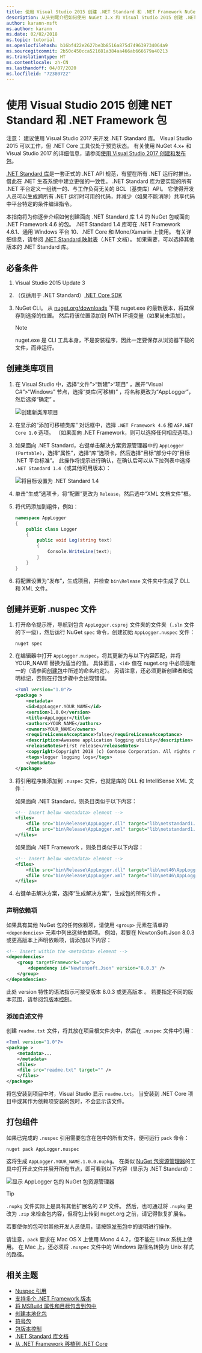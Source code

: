 ```yaml
---
title: 使用 Visual Studio 2015 创建 .NET Standard 和 .NET Framework NuGet 包
description: 从头到尾介绍如何使用 NuGet 3.x 和 Visual Studio 2015 创建 .NET Standard 和 .NET Framework NuGet 包。
author: karann-msft
ms.author: karann
ms.date: 02/02/2018
ms.topic: tutorial
ms.openlocfilehash: b16bf422e2627be3b8516a875d749639734064a9
ms.sourcegitcommit: 2b50c450cca521681a384aa466ab666679a40213
ms.translationtype: HT
ms.contentlocale: zh-CN
ms.lasthandoff: 04/07/2020
ms.locfileid: "72380722"
---
```

# <a name="create-net-standard-and-net-framework-packages-with-visual-studio-2015"></a>使用 Visual Studio 2015 创建 NET Standard 和 .NET Framework 包

注意：  建议使用 Visual Studio 2017 来开发 .NET Standard 库。 Visual Studio 2015 可以工作，但 .NET Core 工具仅处于预览状态。 有关使用 NuGet 4.x+ 和 Visual Studio 2017 的详细信息，请参阅[使用 Visual Studio 2017 创建和发布包](../quickstart/create-and-publish-a-package-using-visual-studio.md)。

[.NET Standard 库](/dotnet/articles/standard/library)是一套正式的 .NET API 规范，有望在所有 .NET 运行时推出，借此在 .NET 生态系统中建立更强的一致性。 .NET Standard 库为要实现的所有 .NET 平台定义一组统一的、与工作负荷无关的 BCL（基类库）API。 它使得开发人员可以生成跨所有 .NET 运行时可用的代码，并减少（如果不能消除）共享代码中平台特定的条件编译指令。

本指南将为你逐步介绍如何创建面向 .NET Standard 库 1.4 的 NuGet 包或面向 .NET Framework 4.6 的包。 .NET Standard 1.4 库可在 .NET Framework 4.6.1、通用 Windows 平台 10、.NET Core 和 Mono/Xamarin 上使用。 有关详细信息，请参阅 [.NET Standard 映射表](/dotnet/standard/net-standard#net-implementation-support)（.NET 文档）。 如果需要，可以选择其他版本的 .NET Standard 库。

## <a name="prerequisites"></a>必备条件

1. Visual Studio 2015 Update 3
1. （仅适用于 .NET Standard）[.NET Core SDK](https://www.microsoft.com/net/download/)
1. NuGet CLI。 从 [nuget.org/downloads](https://nuget.org/downloads) 下载 nuget.exe 的最新版本，将其保存到选择的位置。 然后将该位置添加到 PATH 环境变量（如果尚未添加）。

    > [!Note]
    > nuget.exe 是 CLI 工具本身，不是安装程序，因此一定要保存从浏览器下载的文件，而非运行。

## <a name="create-the-class-library-project"></a>创建类库项目

1. 在 Visual Studio 中，选择“文件”>“新建”>“项目”  ，展开“Visual C#”>“Windows”  节点，选择“类库(可移植)”  ，将名称更改为“AppLogger”，然后选择“确定”  。

    ![创建新类库项目](media/NetStandard-NewProject.png)

1. 在显示的“添加可移植类库”  对话框中，选择 `.NET Framework 4.6` 和 `ASP.NET Core 1.0` 选项。 （如果面向 .NET Framework，则可以选择任何相应选项。）

1. 如果面向 .NET Standard，右键单击解决方案资源管理器中的 `AppLogger (Portable)`，选择“属性”，选择“库”选项卡，然后选择“目标”部分中的“目标 .NET 平台标准”。 此操作将提示进行确认，在确认后可以从下拉列表中选择 `.NET Standard 1.4`（或其他可用版本）：

    ![将目标设置为 .NET Standard 1.4](media/NetStandard-ChangeTarget.png)

1. 单击“生成”选项卡，将“配置”更改为 `Release`，然后选中“XML 文档文件”框。

1. 将代码添加到组件，例如：

    ```cs
    namespace AppLogger
    {
        public class Logger
        {
            public void Log(string text)
            {
                Console.WriteLine(text);
            }
        }
    }
    ```

1. 将配置设置为“发布”，生成项目，并检查 `bin\Release` 文件夹中生成了 DLL 和 XML 文件。

## <a name="create-and-update-the-nuspec-file"></a>创建并更新 .nuspec 文件

1. 打开命令提示符，导航到包含 `AppLogger.csproj` 文件夹的文件夹（`.sln` 文件的下一级），然后运行 NuGet `spec` 命令，创建初始 `AppLogger.nuspec` 文件：

    ```cli
    nuget spec
    ```

1. 在编辑器中打开 `AppLogger.nuspec`，将其更新为与以下内容匹配，并将 YOUR_NAME 替换为适当的值。 具体而言，`<id>` 值在 nuget.org 中必须是唯一的（请参阅[创建包](../create-packages/creating-a-package.md#choose-a-unique-package-identifier-and-setting-the-version-number)中所述的命名约定）。 另请注意，还必须更新创建者和说明标记，否则在打包步骤中会出现错误。

    ```xml
    <?xml version="1.0"?>
    <package >
        <metadata>
        <id>AppLogger.YOUR_NAME</id>
        <version>1.0.0</version>
        <title>AppLogger</title>
        <authors>YOUR_NAME</authors>
        <owners>YOUR_NAME</owners>
        <requireLicenseAcceptance>false</requireLicenseAcceptance>
        <description>Awesome application logging utility</description>
        <releaseNotes>First release</releaseNotes>
        <copyright>Copyright 2018 (c) Contoso Corporation. All rights reserved.</copyright>
        <tags>logger logging logs</tags>
        </metadata>
    </package>
    ```

1. 将引用程序集添加到 `.nuspec` 文件，也就是库的 DLL 和 IntelliSense XML 文件：

    如果面向 .NET Standard，则条目类似于以下内容：

    ```xml
    <!-- Insert below <metadata> element -->
    <files>
        <file src="bin\Release\AppLogger.dll" target="lib\netstandard1.4\AppLogger.dll" />
        <file src="bin\Release\AppLogger.xml" target="lib\netstandard1.4\AppLogger.xml" />
    </files>
    ```

    如果面向 .NET Framework ，则条目类似于以下内容：

    ```xml
    <!-- Insert below <metadata> element -->
    <files>
        <file src="bin\Release\AppLogger.dll" target="lib\net46\AppLogger.dll" />
        <file src="bin\Release\AppLogger.xml" target="lib\net46\AppLogger.xml" />
    </files>
    ```

1. 右键单击解决方案，选择“生成解决方案”，生成包的所有文件  。

### <a name="declaring-dependencies"></a>声明依赖项

如果具有其他 NuGet 包的任何依赖项，请使用 `<group>` 元素在清单的 `<dependencies>` 元素中列出这些依赖项。 例如，若要在 NewtonSoft.Json 8.0.3 或更高版本上声明依赖项，请添加以下内容：

```xml
<!-- Insert within the <metadata> element -->
<dependencies>
    <group targetFramework="uap">
        <dependency id="Newtonsoft.Json" version="8.0.3" />
    </group>
</dependencies>
```

此处 version 特性的语法指示可接受版本 8.0.3 或更高版本  。 若要指定不同的版本范围，请参阅[包版本控制](../concepts/package-versioning.md)。

### <a name="adding-a-readme"></a>添加自述文件

创建 `readme.txt` 文件，将其放在项目根文件夹中，然后在 `.nuspec` 文件中引用：

```xml
<?xml version="1.0"?>
<package >
    <metadata>...
    </metadata>
    <files>
    <file src="readme.txt" target="" />
    </files>
</package>
```

将包安装到项目中时，Visual Studio 显示 `readme.txt`。 当安装到 .NET Core 项目中或其作为依赖项安装的包时，不会显示该文件。

## <a name="package-the-component"></a>打包组件

如果已完成的 `.nuspec` 引用需要包含在包中的所有文件，便可运行 `pack` 命令：

```cli
nuget pack AppLogger.nuspec
```

这将生成 `AppLogger.YOUR_NAME.1.0.0.nupkg`。 在类似 [NuGet 包资源管理器](https://github.com/NuGetPackageExplorer/NuGetPackageExplorer)的工具中打开此文件并展开所有节点，即可看到以下内容（显示为 .NET Standard）：

![显示 AppLogger 包的 NuGet 包资源管理器](media/NetStandard-PackageExplorer.png)

> [!Tip]
> `.nupkg` 文件实际上是具有其他扩展名的 ZIP 文件。 然后，也可通过将 `.nupkg` 更改为 `.zip` 来检查包内容，但将包上传到 nuget.org 之前，请记得恢复扩展名。

若要使你的包可供其他开发人员使用，请按照[发布包](../nuget-org/publish-a-package.md)中的说明进行操作。

请注意，`pack` 要求在 Mac OS X 上使用 Mono 4.4.2，但不能在 Linux 系统上使用。 在 Mac 上，还必须将 `.nuspec` 文件中的 Windows 路径名转换为 Unix 样式的路径。

## <a name="related-topics"></a>相关主题

- [Nuspec 引用](../reference/nuspec.md)
- [支持多个 .NET Framework 版本](../create-packages/supporting-multiple-target-frameworks.md)
- [将 MSBuild 属性和目标包含到包中](../create-packages/creating-a-package.md#include-msbuild-props-and-targets-in-a-package)
- [创建本地化包](../create-packages/creating-localized-packages.md)
- [符号包](../create-packages/symbol-packages-snupkg.md)
- [包版本控制](../concepts/package-versioning.md)
- [.NET Standard 库文档](/dotnet/articles/standard/library)
- [从 .NET Framework 移植到 .NET Core](/dotnet/articles/core/porting/index)
